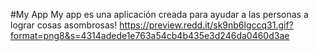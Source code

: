 #My App
My app es una aplicación creada para ayudar a las personas a lograr cosas asombrosas!
https://preview.redd.it/sk9nb6lgccq31.gif?format=png8&s=4314adede1e763a54cb4b435e3d246da0460d3ae
